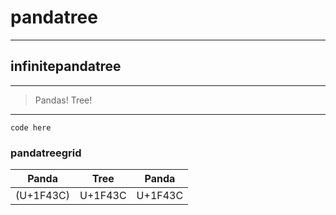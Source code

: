 # pandatree
---
## infinitepandatree
---
>Pandas! Tree! 
---
```code here```
### pandatreegrid
|Panda|Tree|Panda|
|-----|----|-----|
|(U+1F43C)|U+1F43C|U+1F43C|

